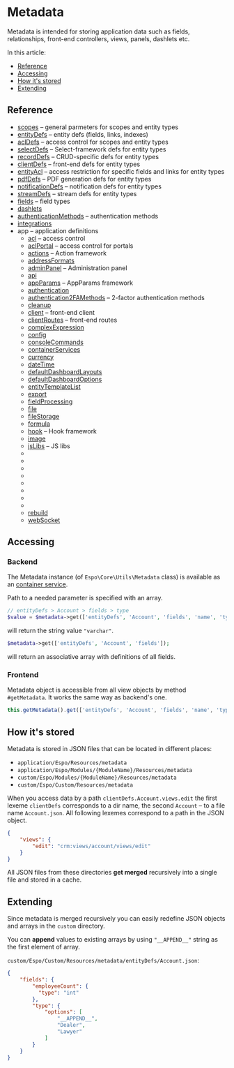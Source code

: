 # Metadata

Metadata is intended for storing application data such as fields, relationships, front-end controllers, views, panels, dashlets etc.

In this article:

* [Reference](#reference)
* [Accessing](#accessing)
* [How it's stored](#how-its-stored)
* [Extending](#extending)

## Reference

* [scopes](metadata/scopes.md) – general parmeters for scopes and entity types
* [entityDefs](metadata/entity-defs.md) – entity defs (fields, links, indexes)
* [aclDefs](metadata/acl-defs.md) – access control for scopes and entity types
* [selectDefs](metadata/select-defs.md) – Select-framework defs for entity types
* [recordDefs](metadata/record-defs.md) – CRUD-specific defs for entity types
* [clientDefs](metadata/client-defs.md) – front-end defs for entity types
* [entityAcl](metadata/entity-acl.md) – access restriction for specific fields and links for entity types
* [pdfDefs](metadata/pdf-defs.md) – PDF generation defs for entity types
* [notificationDefs](metadata/notification-defs.md) – notification defs for entity types
* [streamDefs](metadata/stream-defs.md) – stream defs for entity types
* [fields](metadata/fields.md) – field types
* [dashlets](metadata/dashlets.md)
* [authenticationMethods](metadata/authentication-methods.md) – authentication methods
* [integrations](metadata/integrations.md)
* app – application definitions
  * [acl](metadata/app-acl.md) – access control
  * [aclPortal](metadata/app-acl-portal.md) – access control for portals
  * [actions](metadata/app-actions.md) – Action framework
  * [addressFormats](metadata/app-address-formats.md)
  * [adminPanel](metadata/app-admin-panel.md) – Administration panel
  * [api](metadata/app-api.md)
  * [appParams](metadata/app-app-params.md) – AppParams framework
  * [authentication](metadata/app-authentication.md)
  * [authentication2FAMethods](metadata/app-authentication-2fa-methods.md) – 2-factor authentication methods
  * [cleanup](metadata/app-cleanup.md)
  * [client](metadata/app-client.md) – front-end client
  * [clientRoutes](metadata/app-client-routes.md) – front-end routes
  * [complexExpression](metadata/app-complex-expression.md)
  * [config](metadata/app-config.md)
  * [consoleCommands](metadata/app-console-commands.md)
  * [containerServices](metadata/app-container-services.md)
  * [currency](metadata/app-currency.md)
  * [dateTime](metadata/app-date-time.md)
  * [defaultDashboardLayouts](metadata/app-default-dashboard-layouts.md)
  * [defaultDashboardOptions](metadata/app-default-dashboard-options.md)
  * [entityTemplateList](metadata/app-entity-template-list.md)
  * [export](metadata/app-export.md)
  * [fieldProcessing](metadata/app-field-processing.md)
  * [file](metadata/app-file.md)
  * [fileStorage](metadata/app-file-storage.md)
  * [formula](metadata/app-formula.md)
  * [hook](metadata/app-hook.md) – Hook framework
  * [image](metadata/app-image.md)
  * [jsLibs](metadata/app-js-libs.md) – JS libs
  * [](metadata/)
  * [](metadata/)
  * [](metadata/)
  * [](metadata/)
  * [](metadata/)
  * [](metadata/)
  * [](metadata/)
  * [](metadata/)
  * [rebuild](metadata/app-rebuild.md)
  * [webSocket](metadata/app-web-socket.md)


## Accessing

### Backend

The Metadata instance (of `Espo\Core\Utils\Metadata` class) is available as an [container service](di.md).

Path to a needed parameter is specified with an array.

```php
// entityDefs > Account > fields > type
$value = $metadata->get(['entityDefs', 'Account', 'fields', 'name', 'type']);
```
will return the string value `"varchar"`.

```php
$metadata->get(['entityDefs', 'Account', 'fields']);
```
will return an associative array with definitions of all fields.


### Frontend

Metadata object is accessible from all view objects by method `#getMetadata`. It works the same way as backend's one.

```JavaScript
this.getMetadata().get(['entityDefs', 'Account', 'fields', 'name', 'type']);
```


## How it's stored

Metadata is stored in JSON files that can be located in different places:

* `application/Espo/Resources/metadata`
* `application/Espo/Modules/{ModuleName}/Resources/metadata`
* `custom/Espo/Modules/{ModuleName}/Resources/metadata`
* `custom/Espo/Custom/Resources/metadata`

When you access data by a path `clientDefs.Account.views.edit` the first lexeme `clientDefs` corresponds to a dir name, the second `Account` – to a file name `Account.json`. All following lexemes correspond to a path in the JSON object.

```json
{
    "views": {
        "edit": "crm:views/account/views/edit" 
    }
}
```

All JSON files from these directories **get merged** recursively into a single file and stored in a cache. 

## Extending

Since metadata is merged recursively you can easily redefine JSON objects and arrays in the `custom` directory.

You can **append** values to existing arrays by using `"__APPEND__"` string as the first element of array.

`custom/Espo/Custom/Resources/metadata/entityDefs/Account.json`:

```json
{
    "fields": {
        "employeeCount": {
          "type": "int"
        },
        "type": {
            "options": [
                "__APPEND__",
                "Dealer",
                "Lawyer"
            ]
        }
    }
}
```
